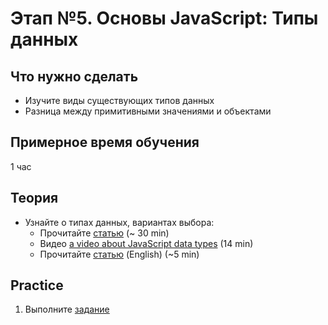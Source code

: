 # Этап №5. Основы JavaScript: Типы данных


## Что нужно сделать

- Изучите виды существующих типов данных
- Разница между примитивными значениями и объектами

## Примерное время обучения

1 час

## Теория

- Узнайте о типах данных, вариантах выбора:
  - Прочитайте  [статью](https://learn.javascript.ru/types) (~ 30 min)
  - Видео [a video about JavaScript data types](https://www.youtube.com/watch?v=MhclBrxHZ9o) (14 min)
  - Прочитайте [статью](https://medium.com/@junshengpierre/javascript-primitive-values-object-references-361cfc1cbfb0) (English) (~5 min)

## Practice

1. Выполните [задание](./tasks-data-types.md)
